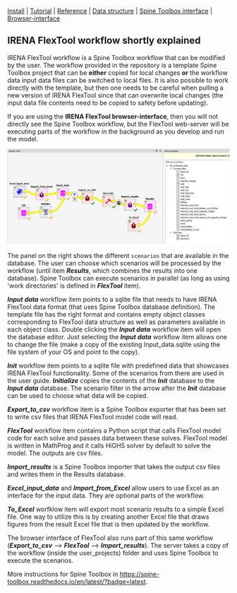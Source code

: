 [Install](https://github.com/irena-flextool/flextool/tree/master#irena-flextool) | [Tutorial](https://irena-flextool.github.io/flextool) | [Reference](https://irena-flextool.github.io/flextool/reference) | [Data structure](https://irena-flextool.github.io/flextool/spine_database) | [Spine Toolbox interface](https://irena-flextool.github.io/flextool/spine_toolbox) | [Browser-interface](https://irena-flextool.github.io/flextool/browser_interface)

## IRENA FlexTool workflow shortly explained

IRENA FlexTool workflow is a Spine Toolbox workflow that can be modified by the user. The workflow provided in the repository is a template Spine Toolbox project that can be **either** copied for local changes **or** the workflow data input data files can be switched to local files. It is also possible to work directly with the template, but then one needs to be careful when pulling a new version of IRENA FlexTool since that can overwrite local changes (the input data file contents need to be copied to safety before updating). 

If you are using the **IRENA FlexTool browser-interface**, then you will not directly see the Spine Toolbox workflow, but the FlexTool web-server will be executing parts of the workflow in the background as you develop and run the model.

![IRENA FlexTool workflow](./flextool_workflow.png)

The panel on the right shows the different `scenarios` that are available in the database. 
The user can choose which scenarios will be processed by the workflow (until item ***Results***, 
which combines the results into one database). Spine Toolbox can execute scenarios in parallel 
(as long as using 'work directories' is defined in ***FlexTool*** item).

***Input data*** workflow item points to a sqlite file that needs to have IRENA FlexTool data format 
(that uses Spine Toolbox database definition). The template file has the right format and contains
empty object classes corresponding to FlexTool data structure as well as parameters available 
in each object class. Double clicking the ***Input data*** workflow item will open the database editor. 
Just selecting the ***Input data*** workflow item allows one to change the file (make a copy of the 
existing Input_data.sqlite using the file system of your OS and point to the copy).

***Init*** workflow item points to a sqlite file with predefined data that showcases IRENA FlexTool 
functionality. Some of the scenarios from there are used in the user guide. ***Initialize*** 
copies the contents of the ***Init*** database to the ***Input data*** database. The scenario filter in the arrow after the ***Init*** database can be used to choose what data will be copied.

***Export_to_csv*** workflow item is a Spine Toolbox exporter that has been set to write csv files that IRENA FlexTool model code will read.

***FlexTool*** workflow item contains a Python script that calls FlexTool model code for each solve 
and passes data between these solves. FlexTool model is written in MathProg and it calls HiGHS 
solver by default to solve the model. The outputs are csv files.

***Import_results*** is a Spine Toolbox importer that takes the output csv files and writes them 
in the Results database.

***Excel_input_data*** and ***Import_from_Excel*** allow users to use Excel as an interface for the input data. 
They are optional parts of the workflow.

***To_Excel*** worfklow item will export most scenario results to a simple Excel file. One way to utilize 
this is by creating another Excel file that draws figures from the result Excel file that is then updated by the workflow.

The browser interface of FlexTool also runs part of this same workflow 
(***Export_to_csv*** --> ***FlexTool*** --> ***Import_results***). The server takes a copy of the workflow (inside the user_projects) 
folder and uses Spine Toolbox to execute the scenarios.

More instructions for Spine Toolbox in https://spine-toolbox.readthedocs.io/en/latest/?badge=latest.

